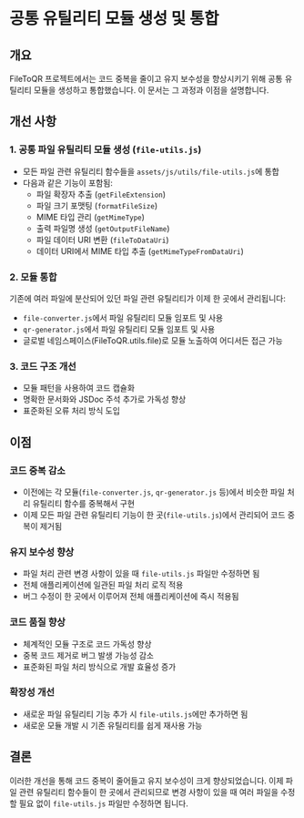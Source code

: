 # 공통 유틸리티 모듈 생성 및 통합

## 개요
FileToQR 프로젝트에서는 코드 중복을 줄이고 유지 보수성을 향상시키기 위해 공통 유틸리티 모듈을 생성하고 통합했습니다. 이 문서는 그 과정과 이점을 설명합니다.

## 개선 사항

### 1. 공통 파일 유틸리티 모듈 생성 (`file-utils.js`)
- 모든 파일 관련 유틸리티 함수들을 `assets/js/utils/file-utils.js`에 통합
- 다음과 같은 기능이 포함됨:
  - 파일 확장자 추출 (`getFileExtension`)
  - 파일 크기 포맷팅 (`formatFileSize`)
  - MIME 타입 관리 (`getMimeType`)
  - 출력 파일명 생성 (`getOutputFileName`) 
  - 파일 데이터 URI 변환 (`fileToDataUri`)
  - 데이터 URI에서 MIME 타입 추출 (`getMimeTypeFromDataUri`)

### 2. 모듈 통합
기존에 여러 파일에 분산되어 있던 파일 관련 유틸리티가 이제 한 곳에서 관리됩니다:
- `file-converter.js`에서 파일 유틸리티 모듈 임포트 및 사용
- `qr-generator.js`에서 파일 유틸리티 모듈 임포트 및 사용
- 글로벌 네임스페이스(FileToQR.utils.file)로 모듈 노출하여 어디서든 접근 가능

### 3. 코드 구조 개선
- 모듈 패턴을 사용하여 코드 캡슐화
- 명확한 문서화와 JSDoc 주석 추가로 가독성 향상
- 표준화된 오류 처리 방식 도입

## 이점

### 코드 중복 감소
- 이전에는 각 모듈(`file-converter.js`, `qr-generator.js` 등)에서 비슷한 파일 처리 유틸리티 함수를 중복해서 구현
- 이제 모든 파일 관련 유틸리티 기능이 한 곳(`file-utils.js`)에서 관리되어 코드 중복이 제거됨

### 유지 보수성 향상
- 파일 처리 관련 변경 사항이 있을 때 `file-utils.js` 파일만 수정하면 됨
- 전체 애플리케이션에 일관된 파일 처리 로직 적용
- 버그 수정이 한 곳에서 이루어져 전체 애플리케이션에 즉시 적용됨

### 코드 품질 향상
- 체계적인 모듈 구조로 코드 가독성 향상
- 중복 코드 제거로 버그 발생 가능성 감소
- 표준화된 파일 처리 방식으로 개발 효율성 증가

### 확장성 개선
- 새로운 파일 유틸리티 기능 추가 시 `file-utils.js`에만 추가하면 됨
- 새로운 모듈 개발 시 기존 유틸리티를 쉽게 재사용 가능

## 결론
이러한 개선을 통해 코드 중복이 줄어들고 유지 보수성이 크게 향상되었습니다. 이제 파일 관련 유틸리티 함수들이 한 곳에서 관리되므로 변경 사항이 있을 때 여러 파일을 수정할 필요 없이 `file-utils.js` 파일만 수정하면 됩니다. 